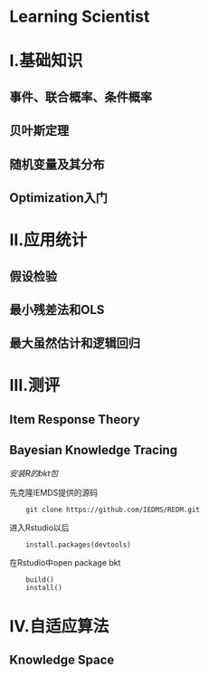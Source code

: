 Learning Scientist
=====================

# I.基础知识
## 事件、联合概率、条件概率
## 贝叶斯定理
## 随机变量及其分布
## Optimization入门

# II.应用统计
## 假设检验
## 最小残差法和OLS
## 最大虽然估计和逻辑回归



# III.测评
## Item Response Theory
## Bayesian Knowledge Tracing

*安装R的bkt包*

先克隆IEMDS提供的源码

        git clone https://github.com/IEDMS/REDM.git

进入Rstudio以后

        install.packages(devtools)

在Rstudio中open package bkt

        build()
        install()

# IV.自适应算法
## Knowledge Space
